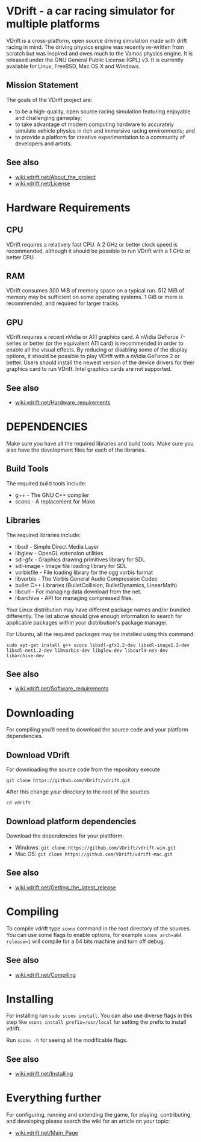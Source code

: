 VDrift - a car racing simulator for multiple platforms
======================================================

VDrift is a cross-platform, open source driving simulation made with drift
racing in mind. The driving physics engine was recently re-written from scratch
but was inspired and owes much to the Vamos physics engine. It is released under
the GNU General Public License (GPL) v3. It is currently available for Linux,
FreeBSD, Mac OS X and Windows.

Mission Statement
-----------------

The goals of the VDrift project are:

- to be a high-quality, open source racing simulation featuring enjoyable and
  challenging gameplay;
- to take advantage of modern computing hardware to accurately simulate vehicle
  physics in rich and immersive racing environments; and
- to provide a platform for creative experimentation to a community of
  developers and artists.

See also
--------

- [wiki.vdrift.net/About_the_project](http://wiki.vdrift.net/About_the_project)
- [wiki.vdrift.net/License](http://wiki.vdrift.net/License)

Hardware Requirements
=====================

CPU
---

VDrift requires a relatively fast CPU. A 2 GHz or better clock speed is
recommended, although it should be possible to run VDrift with a 1 GHz or better
CPU.

RAM
---

VDrift consumes 300 MiB of memory space on a typical run. 512 MiB of
memory may be sufficient on some operating systems. 1 GiB or more is
recommended, and required for larger tracks.

GPU
---

VDrift requires a recent nVidia or ATI graphics card. A nVidia GeForce 7-series
or better (or the equivalent ATI card) is recommended in order to enable all the
visual effects. By reducing or disabling some of the display options, it should
be possible to play VDrift with a nVidia GeForce 2 or better. Users should
install the newest version of the device drivers for their graphics card to run
VDrift. Intel graphics cards are not supported.

See also
--------

- [wiki.vdrift.net/Hardware_requirements](http://wiki.vdrift.net/Hardware_requirements)


DEPENDENCIES
============

Make sure you have all the required libraries and build tools. Make sure you
also have the development files for each of the libraries.

Build Tools
-----------

The required build tools include:

- g++ - The GNU C++ compiler
- scons - A replacement for Make

Libraries
---------

The required libraries include:

- libsdl - Simple Direct Media Layer
- libglew - OpenGL extension utilities
- sdl-gfx - Graphics drawing primitives library for SDL
- sdl-image - Image file loading library for SDL
- vorbisfile - File loading library for the ogg vorbis format
- libvorbis - The Vorbis General Audio Compression Codec
- bullet C++ Libraries (BulletCollision, BulletDynamics, LinearMath)
- libcurl - For managing data download from the net.
- libarchive - API for managing compressed files.

Your Linux distribution may have different package names and/or bundled
differently. The list above should give enough information to search for
applicable packages within your distribution's package manager.

For Ubuntu, all the required packages may be installed using this command:

    sudo apt-get install g++ scons libsdl-gfx1.2-dev libsdl-image1.2-dev libsdl-net1.2-dev libvorbis-dev libglew-dev libcurl4-nss-dev libarchive-dev
    
See also
--------

- [wiki.vdrift.net/Software_requirements](http://wiki.vdrift.net/Software_requirements)

Downloading
===========

For compiling you'll need to download the source code and your platform
dependencies.

Download VDrift
---------------

For downloading the source code from the repository execute

    git clone https://github.com/VDrift/vdrift.git

After this change your directory to the root of the sources

    cd vdrift

Download platform dependencies
------------------------------

Download the dependencies for your plattform:

- Windows: `git clone https://github.com/VDrift/vdrift-win.git`
- Mac OS: `git clone https://github.com/VDrift/vdrift-mac.git`

See also
--------

- [wiki.vdrift.net/Getting_the_latest_release](http://wiki.vdrift.net/Getting_the_latest_release)

Compiling
=========

To compile vdrift type `scons` command in the root directory of the sources. You
can use some flags to enable options, for example `scons arch=a64 release=1`
will compile for a 64 bits machine and turn off debug.

See also
--------

- [wiki.vdrift.net/Compiling](http://wiki.vdrift.net/Compiling)

Installing
==========

For installing run `sudo scons install`. You can also use diverse flags in this
step like `scons install prefix=/usr/local` for setting the prefix to install
vdrift.

Run `scons -h` for seeing all the modificable flags.

See also
--------

- [wiki.vdrift.net/Installing](http://wiki.vdrift.net/Installing)

Everything further
==================

For configuring, running and extending the game, for playing, contributing and developing please search the
wiki for an article on your topic:

- [wiki.vdrift.net/Main_Page](http://wiki.vdrift.net/Main_Page)